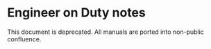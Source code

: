 Engineer on Duty notes
======================

This document is deprecated.
All manuals are ported into non-public confluence.
